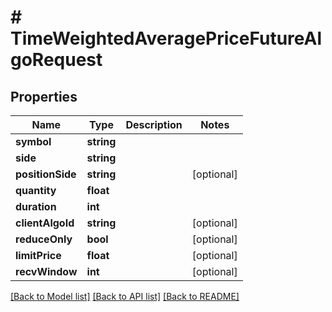 # # TimeWeightedAveragePriceFutureAlgoRequest

## Properties

Name | Type | Description | Notes
------------ | ------------- | ------------- | -------------
**symbol** | **string** |  |
**side** | **string** |  |
**positionSide** | **string** |  | [optional]
**quantity** | **float** |  |
**duration** | **int** |  |
**clientAlgoId** | **string** |  | [optional]
**reduceOnly** | **bool** |  | [optional]
**limitPrice** | **float** |  | [optional]
**recvWindow** | **int** |  | [optional]

[[Back to Model list]](../../README.md#models) [[Back to API list]](../../README.md#endpoints) [[Back to README]](../../README.md)
